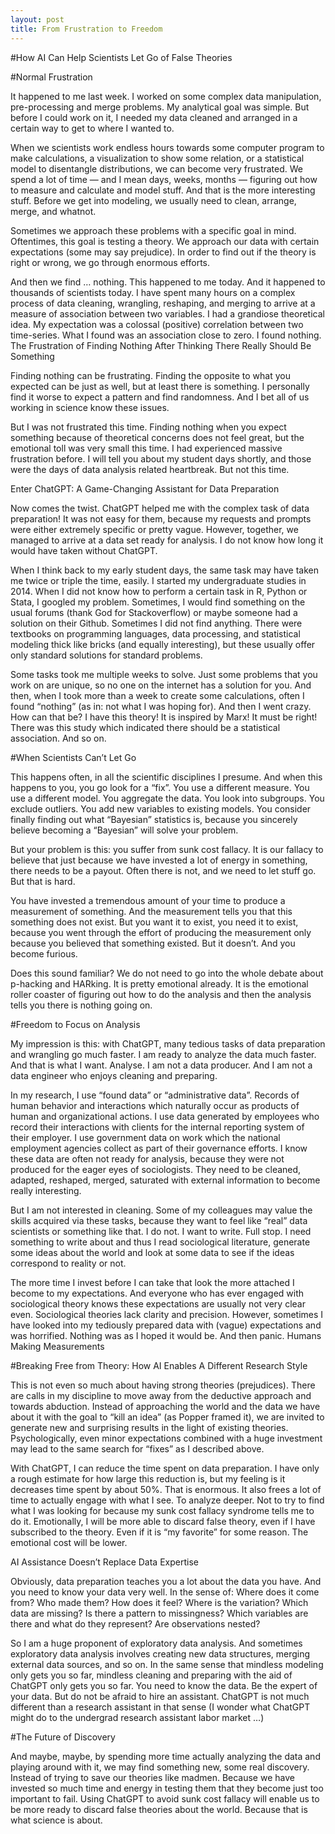 ```yaml
---
layout: post
title: From Frustration to Freedom
---
```


#How AI Can Help Scientists Let Go of False Theories

#Normal Frustration

It happened to me last week. I worked on some complex data manipulation, pre-processing and merge problems. My analytical goal was simple. But before I could work on it, I needed my data cleaned and arranged in a certain way to get to where I wanted to.

When we scientists work endless hours towards some computer program to make calculations, a visualization to show some relation, or a statistical model to disentangle distributions, we can become very frustrated. We spend a lot of time — and I mean days, weeks, months — figuring out how to measure and calculate and model stuff. And that is the more interesting stuff. Before we get into modeling, we usually need to clean, arrange, merge, and whatnot.

Sometimes we approach these problems with a specific goal in mind. Oftentimes, this goal is testing a theory. We approach our data with certain expectations (some may say prejudice). In order to find out if the theory is right or wrong, we go through enormous efforts.

And then we find … nothing. This happened to me today. And it happened to thousands of scientists today. I have spent many hours on a complex process of data cleaning, wrangling, reshaping, and merging to arrive at a measure of association between two variables. I had a grandiose theoretical idea. My expectation was a colossal (positive) correlation between two time-series. What I found was an association close to zero. I found nothing.
The Frustration of Finding Nothing After Thinking There Really Should Be Something

Finding nothing can be frustrating. Finding the opposite to what you expected can be just as well, but at least there is something. I personally find it worse to expect a pattern and find randomness. And I bet all of us working in science know these issues.

But I was not frustrated this time. Finding nothing when you expect something because of theoretical concerns does not feel great, but the emotional toll was very small this time. I had experienced massive frustration before. I will tell you about my student days shortly, and those were the days of data analysis related heartbreak. But not this time.

Enter ChatGPT: A Game-Changing Assistant for Data Preparation

Now comes the twist. ChatGPT helped me with the complex task of data preparation! It was not easy for them, because my requests and prompts were either extremely specific or pretty vague. However, together, we managed to arrive at a data set ready for analysis. I do not know how long it would have taken without ChatGPT.

When I think back to my early student days, the same task may have taken me twice or triple the time, easily. I started my undergraduate studies in 2014. When I did not know how to perform a certain task in R, Python or Stata, I googled my problem. Sometimes, I would find something on the usual forums (thank God for Stackoverflow) or maybe someone had a solution on their Github. Sometimes I did not find anything. There were textbooks on programming languages, data processing, and statistical modeling thick like bricks (and equally interesting), but these usually offer only standard solutions for standard problems.

Some tasks took me multiple weeks to solve. Just some problems that you work on are unique, so no one on the internet has a solution for you. And then, when I took more than a week to create some calculations, often I found “nothing” (as in: not what I was hoping for). And then I went crazy. How can that be? I have this theory! It is inspired by Marx! It must be right! There was this study which indicated there should be a statistical association. And so on.

#When Scientists Can’t Let Go

This happens often, in all the scientific disciplines I presume. And when this happens to you, you go look for a “fix”. You use a different measure. You use a different model. You aggregate the data. You look into subgroups. You exclude outliers. You add new variables to existing models. You consider finally finding out what “Bayesian” statistics is, because you sincerely believe becoming a “Bayesian” will solve your problem.

But your problem is this: you suffer from sunk cost fallacy. It is our fallacy to believe that just because we have invested a lot of energy in something, there needs to be a payout. Often there is not, and we need to let stuff go. But that is hard.

You have invested a tremendous amount of your time to produce a measurement of something. And the measurement tells you that this something does not exist. But you want it to exist, you need it to exist, because you went through the effort of producing the measurement only because you believed that something existed. But it doesn’t. And you become furious.

Does this sound familiar? We do not need to go into the whole debate about p-hacking and HARking. It is pretty emotional already. It is the emotional roller coaster of figuring out how to do the analysis and then the analysis tells you there is nothing going on.

#Freedom to Focus on Analysis

My impression is this: with ChatGPT, many tedious tasks of data preparation and wrangling go much faster. I am ready to analyze the data much faster. And that is what I want. Analyse. I am not a data producer. And I am not a data engineer who enjoys cleaning and preparing.

In my research, I use “found data” or “administrative data”. Records of human behavior and interactions which naturally occur as products of human and organizational actions. I use data generated by employees who record their interactions with clients for the internal reporting system of their employer. I use government data on work which the national employment agencies collect as part of their governance efforts. I know these data are often not ready for analysis, because they were not produced for the eager eyes of sociologists. They need to be cleaned, adapted, reshaped, merged, saturated with external information to become really interesting.

But I am not interested in cleaning. Some of my colleagues may value the skills acquired via these tasks, because they want to feel like “real” data scientists or something like that. I do not. I want to write. Full stop. I need something to write about and thus I read sociological literature, generate some ideas about the world and look at some data to see if the ideas correspond to reality or not.

The more time I invest before I can take that look the more attached I become to my expectations. And everyone who has ever engaged with sociological theory knows these expectations are usually not very clear even. Sociological theories lack clarity and precision. However, sometimes I have looked into my tediously prepared data with (vague) expectations and was horrified. Nothing was as I hoped it would be. And then panic.
Humans Making Measurements

#Breaking Free from Theory: How AI Enables A Different Research Style

This is not even so much about having strong theories (prejudices). There are calls in my discipline to move away from the deductive approach and towards abduction. Instead of approaching the world and the data we have about it with the goal to “kill an idea” (as Popper framed it), we are invited to generate new and surprising results in the light of existing theories. Psychologically, even minor expectations combined with a huge investment may lead to the same search for “fixes” as I described above.

With ChatGPT, I can reduce the time spent on data preparation. I have only a rough estimate for how large this reduction is, but my feeling is it decreases time spent by about 50%. That is enormous. It also frees a lot of time to actually engage with what I see. To analyze deeper. Not to try to find what I was looking for because my sunk cost fallacy syndrome tells me to do it. Emotionally, I will be more able to discard false theory, even if I have subscribed to the theory. Even if it is “my favorite” for some reason. The emotional cost will be lower.

AI Assistance Doesn’t Replace Data Expertise

Obviously, data preparation teaches you a lot about the data you have. And you need to know your data very well. In the sense of: Where does it come from? Who made them? How does it feel? Where is the variation? Which data are missing? Is there a pattern to missingness? Which variables are there and what do they represent? Are observations nested?

So I am a huge proponent of exploratory data analysis. And sometimes exploratory data analysis involves creating new data structures, merging external data sources, and so on. In the same sense that mindless modeling only gets you so far, mindless cleaning and preparing with the aid of ChatGPT only gets you so far. You need to know the data. Be the expert of your data. But do not be afraid to hire an assistant. ChatGPT is not much different than a research assistant in that sense (I wonder what ChatGPT might do to the undergrad research assistant labor market …)

#The Future of Discovery

And maybe, maybe, by spending more time actually analyzing the data and playing around with it, we may find something new, some real discovery. Instead of trying to save our theories like madmen. Because we have invested so much time and energy in testing them that they become just too important to fail. Using ChatGPT to avoid sunk cost fallacy will enable us to be more ready to discard false theories about the world. Because that is what science is about.
